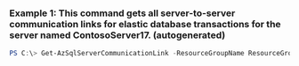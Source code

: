 ### Example 1: This command gets all server-to-server communication links for elastic database transactions for the server named ContosoServer17. (autogenerated)
```powershell
PS C:\> Get-AzSqlServerCommunicationLink -ResourceGroupName ResourceGroup01 -ServerName ContosoServer17
```

